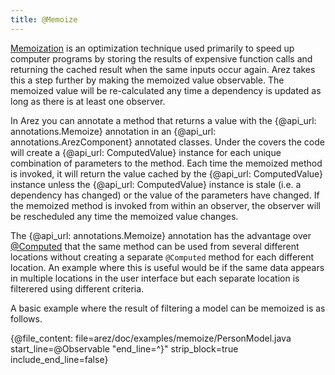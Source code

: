 ```yaml
---
title: @Memoize
---
```


[Memoization](https://en.wikipedia.org/wiki/Memoization) is an optimization technique used primarily to speed up
computer programs by storing the results of expensive function calls and returning the cached result when the same
inputs occur again. Arez takes this a step further by making the memoized value observable. The memoized value will
be re-calculated any time a dependency is updated as long as there is at least one observer.

In Arez you can annotate a method that returns a value with the {@api_url: annotations.Memoize} annotation in an
{@api_url: annotations.ArezComponent} annotated classes. Under the covers the code will create a
{@api_url: ComputedValue} instance for each unique combination of parameters to the method. Each time the memoized
method is invoked, it will return the value cached by the {@api_url: ComputedValue} instance unless the
{@api_url: ComputedValue} instance is stale (i.e. a dependency has changed) or the value of the parameters have
changed. If the memoized method is invoked from within an observer, the observer will be rescheduled any time the
memoized value changes.

The {@api_url: annotations.Memoize} annotation has the advantage over [@Computed](at_computed.md) that the
same method can be used from several different locations without creating a separate `@Computed` method for
each different location. An example where this is useful would be if the same data appears in multiple locations
in the user interface but each separate location is filterered using different criteria.

A basic example where the result of filtering a model can be memoized is as follows.

{@file_content: file=arez/doc/examples/memoize/PersonModel.java start_line=@Observable "end_line=^}" strip_block=true include_end_line=false}
